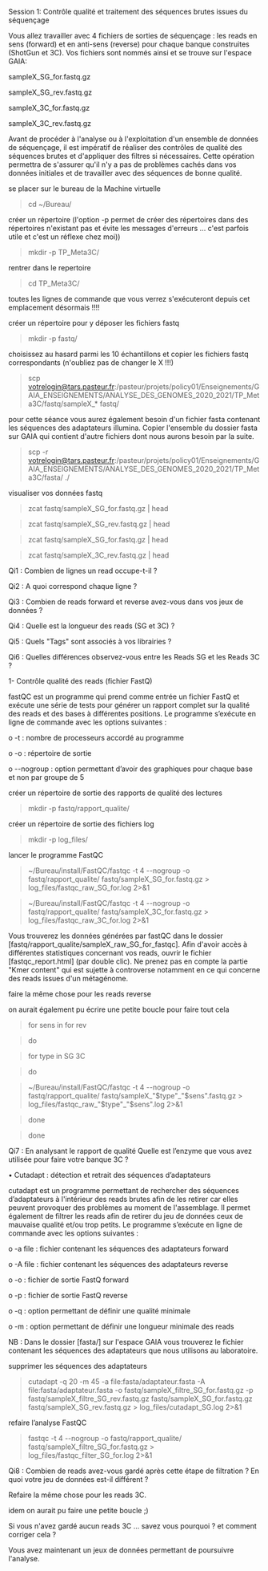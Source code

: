 Session 1: Contrôle qualité et traitement des séquences brutes issues du séquençage

Vous allez travailler avec 4 fichiers de sorties de séquençage : les reads en sens (forward) et en anti-sens (reverse) pour chaque banque construites (ShotGun et 3C). Vos fichiers sont nommés ainsi et se trouve sur l'espace GAIA:

sampleX_SG_for.fastq.gz

sampleX_SG_rev.fastq.gz

sampleX_3C_for.fastq.gz

sampleX_3C_rev.fastq.gz

Avant de procéder à l'analyse ou à l'exploitation d'un ensemble de données de séquençage, il est impératif de réaliser des contrôles de qualité des séquences brutes et d'appliquer des filtres si nécessaires. Cette opération permettra de s'assurer qu'il n'y a pas de problèmes cachés dans vos données initiales et de travailler avec des séquences de bonne qualité.

se placer sur le bureau de la Machine virtuelle

> cd ~/Bureau/

créer un répertoire (l'option -p permet de créer des répertoires dans des répertoires n'existant pas et évite les messages d'erreurs ... c'est parfois utile et c'est un réflexe chez moi))

> mkdir -p TP_Meta3C/

rentrer dans le repertoire

> cd  TP_Meta3C/

toutes les lignes de commande que vous verrez s'exécuteront depuis cet emplacement désormais !!!!

créer un répertoire pour y déposer les fichiers fastq

> mkdir -p fastq/
 
choisissez au hasard parmi les 10 échantillons et copier les fichiers fastq correspondants (n'oubliez pas de changer le X !!!)

> scp votrelogin@tars.pasteur.fr:/pasteur/projets/policy01/Enseignements/GAIA_ENSEIGNEMENTS/ANALYSE_DES_GENOMES_2020_2021/TP_Meta3C/fastq/sampleX_* fastq/

pour cette séance vous aurez également besoin d'un fichier fasta contenant les séquences des adaptateurs illumina. Copier l'ensemble du dossier fasta sur GAIA qui contient d'autre fichiers dont nous aurons besoin par la suite.

> scp -r votrelogin@tars.pasteur.fr:/pasteur/projets/policy01/Enseignements/GAIA_ENSEIGNEMENTS/ANALYSE_DES_GENOMES_2020_2021/TP_Meta3C/fasta/ ./

visualiser vos données fastq 

> zcat  fastq/sampleX_SG_for.fastq.gz  |  head

> zcat  fastq/sampleX_SG_rev.fastq.gz  |  head

> zcat  fastq/sampleX_SG_for.fastq.gz  |  head

> zcat  fastq/sampleX_3C_rev.fastq.gz  |  head


Qi1 : Combien de lignes un read occupe-t-il ?

Qi2 : A quoi correspond chaque ligne ?

Qi3 : Combien de reads forward et reverse avez-vous dans vos jeux de données ?

Qi4 : Quelle est la longueur des reads (SG et 3C) ?

Qi5 : Quels "Tags" sont associés à vos librairies ?

Qi6 : Quelles différences observez-vous entre les Reads SG et les Reads 3C ?


1- Contrôle qualité des reads (fichier FastQ)

fastQC est un programme qui prend comme entrée un fichier FastQ et exécute une série de tests pour générer un rapport complet sur la qualité des reads et des bases à différentes positions. Le programme s’exécute en ligne de commande avec les options suivantes :

o 	-t : nombre de processeurs accordé au programme

o 	-o : répertoire de sortie

o 	--nogroup : option permettant d’avoir des graphiques pour chaque base et non par groupe de 5

créer un répertoire de sortie des rapports de qualité des lectures

> mkdir  -p  fastq/rapport_qualite/

créer un répertoire de sortie des fichiers log

> mkdir  -p  log_files/

lancer le programme FastQC

> ~/Bureau/install/FastQC/fastqc  -t  4  --nogroup  -o  fastq/rapport_qualite/  fastq/sampleX_SG_for.fastq.gz  >  log_files/fastqc_raw_SG_for.log 2>&1

> ~/Bureau/install/FastQC/fastqc  -t  4  --nogroup  -o  fastq/rapport_qualite/  fastq/sampleX_3C_for.fastq.gz  >  log_files/fastqc_raw_3C_for.log 2>&1

Vous trouverez les données générées par fastQC dans le dossier [fastq/rapport_qualite/sampleX_raw_SG_for_fastqc]. Afin d'avoir accès à différentes statistiques concernant vos reads, ouvrir le fichier [fastqc_report.html] (par double clic). Ne prenez pas en compte la partie "Kmer content" qui est sujette à controverse notamment en ce qui concerne des reads issues d'un métagénome.

faire la même chose pour les reads reverse

on aurait également pu écrire une petite boucle pour faire tout cela

> for sens in for rev

> do 

> for type in SG 3C

> do

> ~/Bureau/install/FastQC/fastqc  -t  4  --nogroup  -o  fastq/rapport_qualite/  fastq/sampleX_"$type"_"$sens".fastq.gz  >  log_files/fastqc_raw_"$type"_"$sens".log 2>&1

> done

> done

Qi7 : En analysant le rapport de qualité Quelle est l’enzyme que vous avez utilisée pour faire votre banque 3C ?

•	Cutadapt : détection et retrait des séquences d’adaptateurs

cutadapt est un programme permettant de rechercher des séquences d’adaptateurs à l'intérieur des reads brutes afin de les retirer car elles peuvent provoquer des problèmes au moment de l'assemblage. Il permet également de filtrer les reads afin de retirer du jeu de données ceux de mauvaise qualité et/ou trop petits. Le programme s’exécute en ligne de commande avec les options suivantes :

o	 -a file : fichier contenant les séquences des adaptateurs forward

o 	-A file : fichier contenant les séquences des adaptateurs reverse

o 	-o : fichier de sortie FastQ forward

o 	-p : fichier de sortie FastQ reverse

o 	-q : option permettant de définir une qualité minimale

o 	-m : option permettant de définir une longueur minimale des reads

NB : Dans le dossier [fasta/] sur l'espace GAIA vous trouverez le fichier contenant les séquences des adaptateurs que nous utilisons au laboratoire.

supprimer les séquences des adaptateurs

> cutadapt  -q 20  -m  45  -a  file:fasta/adaptateur.fasta  -A  file:fasta/adaptateur.fasta  -o  fastq/sampleX_filtre_SG_for.fastq.gz  -p  fastq/sampleX_filtre_SG_rev.fastq.gz  fastq/sampleX_SG_for.fastq.gz  fastq/sampleX_SG_rev.fastq.gz  >  log_files/cutadapt_SG.log  2>&1

refaire l’analyse FastQC

> fastqc  -t  4  --nogroup  -o  fastq/rapport_qualite/  fastq/sampleX_filtre_SG_for.fastq.gz  >  log_files/fastqc_filter_SG_for.log 2>&1

Qi8 : Combien de reads avez-vous gardé après cette étape de filtration ? En quoi votre jeu de données est-il différent ?

Refaire la même chose pour les reads 3C.

idem on aurait pu faire une petite boucle ;)

Si vous n'avez gardé aucun reads 3C ... savez vous pourquoi ? et comment corriger cela ?

Vous avez maintenant un jeux de données permettant de poursuivre l'analyse.







